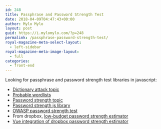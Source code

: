 ```yaml
---
id: 248
title: Passphrase and Password Strength Test
date: 2018-04-09T04:47:43+00:00
author: Mylo Mylo
layout: post
guid: https://i.mylomylo.com/?p=248
permalink: /passphrase-password-strength-test/
royal-magazine-meta-select-layout:
  - left-sidebar
royal-magazine-meta-image-layout:
  - full
categories:
  - front-end
---
```

Looking for passphrase and password strength test libraries in javascript:

  * [Dictionary attack topic](https://github.com/topics/dictionary-attack)
  * [Probable wordlists](https://github.com/berzerk0/Probable-Wordlists)
  * [Password strength topic](https://github.com/topics/password-strength)
  * [Password strength js library](https://github.com/tcort/passwd-strength)
  * [OWASP password strength test](https://github.com/nowsecure/owasp-password-strength-test)
  * From dropbox, [low-budget password strength estimator](https://github.com/dropbox/zxcvbn)
  * [Vue integration of dropbox password strength estimator](https://github.com/skegel13/vue-password)

&nbsp;